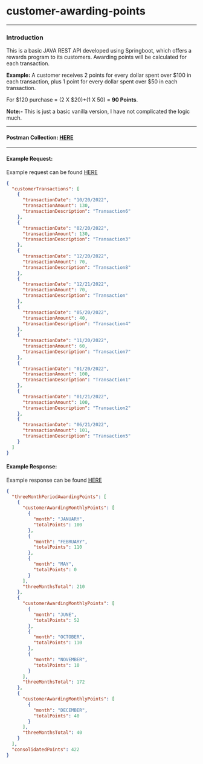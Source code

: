 # customer-awarding-points

***

### Introduction

This is a basic  JAVA REST API developed using Springboot, which offers a rewards program to its customers. Awarding points will be calculated for each transaction.

**Example:** A customer receives 2 points for every dollar spent over $100 in each transaction, plus 1 point for every dollar spent over $50 in each transaction.

For $120 purchase = (2 X $20)+(1 X 50) = **90 Points**.

**Note:-** This is just a basic vanilla version, I have not complicated the logic much.

***
#### Postman Collection: [HERE](src/test/java/com/customer/awarding/postman/collection/CustomerPoints.postman_collection.json)

***

#### Example Request:

Example request can be found [HERE](/src/test/java/com/customer/awarding/data/Request.json)

```json
{
  "customerTransactions": [
    {
      "transactionDate": "10/20/2022",
      "transactionAmount": 130,
      "transactionDescription": "Transaction6"
    },
    {
      "transactionDate": "02/20/2022",
      "transactionAmount": 130,
      "transactionDescription": "Transaction3"
    },
    {
      "transactionDate": "12/20/2022",
      "transactionAmount": 70,
      "transactionDescription": "Transaction8"
    },
    {
      "transactionDate": "12/21/2022",
      "transactionAmount": 70,
      "transactionDescription": "Transaction"
    },
    {
      "transactionDate": "05/20/2022",
      "transactionAmount": 40,
      "transactionDescription": "Transaction4"
    },
    {
      "transactionDate": "11/20/2022",
      "transactionAmount": 60,
      "transactionDescription": "Transaction7"
    },
    {
      "transactionDate": "01/20/2022",
      "transactionAmount": 100,
      "transactionDescription": "Transaction1"
    },
    {
      "transactionDate": "01/21/2022",
      "transactionAmount": 100,
      "transactionDescription": "Transaction2"
    },
    {
      "transactionDate": "06/21/2022",
      "transactionAmount": 101,
      "transactionDescription": "Transaction5"
    }
  ]
}
```

#### Example Response:

Example response can be found [HERE](/src/test/java/com/customer/awarding/data/Response.json)

```json
{
  "threeMonthPeriodAwardingPoints": [
    {
      "customerAwardingMonthlyPoints": [
        {
          "month": "JANUARY",
          "totalPoints": 100
        },
        {
          "month": "FEBRUARY",
          "totalPoints": 110
        },
        {
          "month": "MAY",
          "totalPoints": 0
        }
      ],
      "threeMonthsTotal": 210
    },
    {
      "customerAwardingMonthlyPoints": [
        {
          "month": "JUNE",
          "totalPoints": 52
        },
        {
          "month": "OCTOBER",
          "totalPoints": 110
        },
        {
          "month": "NOVEMBER",
          "totalPoints": 10
        }
      ],
      "threeMonthsTotal": 172
    },
    {
      "customerAwardingMonthlyPoints": [
        {
          "month": "DECEMBER",
          "totalPoints": 40
        }
      ],
      "threeMonthsTotal": 40
    }
  ],
  "consolidatedPoints": 422
}
```
